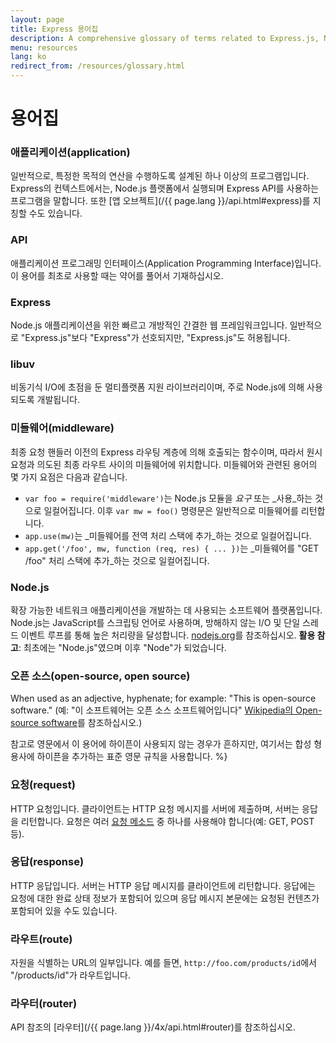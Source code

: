 ```yaml
---
layout: page
title: Express 용어집
description: A comprehensive glossary of terms related to Express.js, Node.js, middleware, routing, and other key concepts to help you understand and use Express effectively.
menu: resources
lang: ko
redirect_from: /resources/glossary.html
---
```


# 용어집

### 애플리케이션(application)

일반적으로, 특정한 목적의 연산을 수행하도록 설계된 하나 이상의 프로그램입니다.  Express의 컨텍스트에서는, Node.js 플랫폼에서 실행되며 Express API를 사용하는 프로그램을 말합니다.  또한 [앱 오브젝트](/{{ page.lang }}/api.html#express)를 지칭할 수도 있습니다.

### API

애플리케이션 프로그래밍 인터페이스(Application Programming Interface)입니다. 이 용어를 최초로 사용할 때는 약어를 풀어서 기재하십시오.

### Express

Node.js 애플리케이션을 위한 빠르고 개방적인 간결한 웹 프레임워크입니다. 일반적으로 "Express.js"보다 "Express"가 선호되지만, "Express.js"도 허용됩니다.

### libuv

비동기식 I/O에 초점을 둔 멀티플랫폼 지원 라이브러리이며, 주로 Node.js에 의해 사용되도록 개발됩니다.

### 미들웨어(middleware)

최종 요청 핸들러 이전의 Express 라우팅 계층에 의해 호출되는 함수이며, 따라서 원시 요청과 의도된 최종 라우트 사이의 미들웨어에 위치합니다. 미들웨어와 관련된 용어의 몇 가지 요점은 다음과 같습니다.

- `var foo = require('middleware')`는 Node.js 모듈을 _요구_ 또는 _사용_하는 것으로 일컬어집니다. 이후 `var mw = foo()` 명령문은 일반적으로 미들웨어를 리턴합니다.
- `app.use(mw)`는 _미들웨어를 전역 처리 스택에 추가_하는 것으로 일컬어집니다.
- `app.get('/foo', mw, function (req, res) { ... })`는 _미들웨어를 "GET /foo" 처리 스택에 추가_하는 것으로 일컬어집니다.

### Node.js

확장 가능한 네트워크 애플리케이션을 개발하는 데 사용되는 소프트웨어 플랫폼입니다. Node.js는 JavaScript를 스크립팅 언어로 사용하며, 방해하지 않는 I/O 및 단일 스레드 이벤트 루프를 통해 높은 처리량을 달성합니다. [nodejs.org](http://nodejs.org/)를 참조하십시오. **활용 참고**: 최초에는 "Node.js"였으며 이후 "Node"가 되었습니다.

### 오픈 소스(open-source, open source)

When used as an adjective, hyphenate; for example: "This is open-source software." (예: "이 소프트웨어는 오픈 소스 소프트웨어입니다" [Wikipedia의 Open-source software](http://en.wikipedia.org/wiki/Open-source_software)를 참조하십시오.)

참고로 영문에서 이 용어에 하이픈이 사용되지 않는 경우가 흔하지만, 여기서는 합성 형용사에 하이픈을 추가하는 표준 영문 규칙을 사용합니다. %}

### 요청(request)

HTTP 요청입니다. 클라이언트는 HTTP 요청 메시지를 서버에 제출하며, 서버는 응답을 리턴합니다.  요청은 여러 [요청 메소드](https://en.wikipedia.org/wiki/Hypertext_Transfer_Protocol#Request_methods) 중 하나를 사용해야 합니다(예: GET, POST 등).

### 응답(response)

HTTP 응답입니다. 서버는 HTTP 응답 메시지를 클라이언트에 리턴합니다. 응답에는 요청에 대한 완료 상태 정보가 포함되어 있으며 응답 메시지 본문에는 요청된 컨텐츠가 포함되어 있을 수도 있습니다.

### 라우트(route)

자원을 식별하는 URL의 일부입니다. 예를 들면, `http://foo.com/products/id`에서 "/products/id"가 라우트입니다.

### 라우터(router)

API 참조의 [라우터](/{{ page.lang }}/4x/api.html#router)를 참조하십시오.
